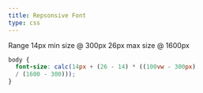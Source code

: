 ```yaml
---
title: Repsonsive Font
type: css
---
```


Range 14px min size @ 300px 26px max size @ 1600px

```css
body {
  font-size: calc(14px + (26 - 14) * ((100vw - 300px) 
  / (1600 - 300)));
}
```
